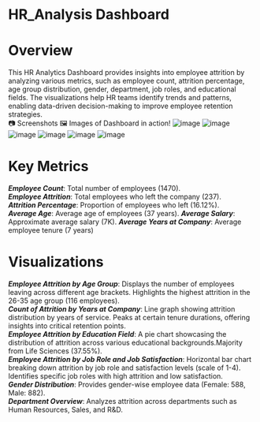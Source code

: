 # HR_Analysis Dashboard
# Overview

This HR Analytics Dashboard provides insights into employee attrition by analyzing various metrics, such as employee count, attrition percentage, age group distribution, gender, department, job roles, and educational fields. The visualizations help HR teams identify trends and patterns, enabling data-driven decision-making to improve employee retention strategies.  
📷 Screenshots 🖼️ Images of Dashboard in action!
![image](https://github.com/user-attachments/assets/5b508872-c038-4a16-b3de-1ff273fe5f5f)
![image](https://github.com/user-attachments/assets/2e0be445-9280-4215-a6d5-7b36e40d4a2a)
![image](https://github.com/user-attachments/assets/44729625-df30-424f-998a-88aa5037de47)
![image](https://github.com/user-attachments/assets/d40c487f-8475-4370-888d-fa929a45d7b5)
![image](https://github.com/user-attachments/assets/a9583ba6-5c67-4c04-a06a-01e0244f84fc)
![image](https://github.com/user-attachments/assets/a253e382-6212-4d85-8697-a499d8936aa3)



# Key Metrics

***Employee Count***: Total number of employees (1470).  
***Employee Attrition***: Total employees who left the company (237).  
***Attrition Percentage***: Proportion of employees who left (16.12%).  
***Average Age***: Average age of employees (37 years).
***Average Salary***: Approximate average salary (7K).
***Average Years at Company***: Average employee tenure (7 years)

# Visualizations
***Employee Attrition by Age Group***: Displays the number of employees leaving across different age brackets. Highlights the highest attrition in the 26-35 age group (116 employees).  
***Count of Attrition by Years at Company***: Line graph showing attrition distribution by years of service. Peaks at certain tenure durations, offering insights into critical retention points.  
***Employee Attrition by Education Field***: A pie chart showcasing the distribution of attrition across various educational backgrounds.Majority from Life Sciences (37.55%).  
***Employee Attrition by Job Role and Job Satisfaction***: Horizontal bar chart breaking down attrition by job role and satisfaction levels (scale of 1-4). Identifies specific job roles with high attrition and low satisfaction.  
***Gender Distribution***: Provides gender-wise employee data (Female: 588, Male: 882).  
***Department Overview***: Analyzes attrition across departments such as Human Resources, Sales, and R&D.  
